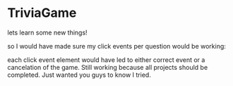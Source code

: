 # TriviaGame
lets learn some new things!

so I would have made sure my click events per question would be working:

each click event element would have led to either correct event or a cancelation of the game.  Still working because all projects should be completed.  Just wanted you guys to know I tried.